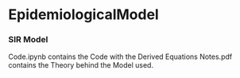 # EpidemiologicalModel
### SIR Model
Code.ipynb contains the Code with the Derived Equations
Notes.pdf contains the Theory behind the Model used.
